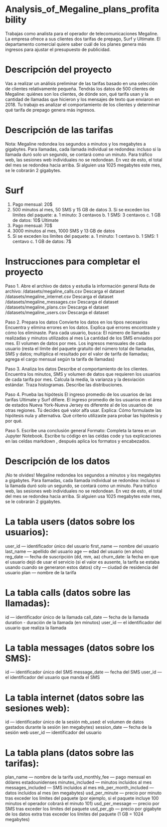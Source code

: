 # Analysis_of_Megaline_plans_profitability
 Trabajas como analista para el operador de telecomunicaciones Megaline. La empresa ofrece a sus clientes dos tarifas de prepago, Surf y Ultimate. El departamento comercial quiere saber cuál de los planes genera más ingresos para ajustar el presupuesto de publicidad.
 

# Descripción del proyecto
Vas a realizar un análisis preliminar de las tarifas basado en una selección de clientes relativamente pequeña. Tendrás los datos de 500 clientes de Megaline: quiénes son los clientes, de dónde son, qué tarifa usan y la cantidad de llamadas que hicieron y los mensajes de texto que enviaron en 2018. Tu trabajo es analizar el comportamiento de los clientes y determinar qué tarifa de prepago genera más ingresos.

# Descripción de las tarifas
Nota: Megaline redondea los segundos a minutos y los megabytes a gigabytes. Para llamadas, cada llamada individual se redondea: incluso si la llamada duró solo un segundo, se contará como un minuto. Para tráfico web, las sesiones web individuales no se redondean. En vez de esto, el total del mes se redondea hacia arriba. Si alguien usa 1025 megabytes este mes, se le cobrarán 2 gigabytes.

# Surf
1. Pago mensual: 20$
2. 500 minutos al mes, 50 SMS y 15 GB de datos 3. Si se exceden los límites del paquete:
a. 1 minuto: 3 centavos b. 1 SMS: 3 centavos c. 1 GB de datos: 10$
Ultimate
1. Pago mensual: 70$
2. 3000 minutos al mes, 1000 SMS y 13 GB de datos
3. Si se exceden los límites del paquete: a. 1 minuto: 1 centavo
b. 1 SMS: 1 centavo
c. 1 GB de datos: 7$

# Instrucciones para completar el proyecto
Paso 1. Abre el archivo de datos y estudia la información general Ruta de archivo:
/datasets/megaline_calls.csv Descarga el dataset /datasets/megaline_internet.csv Descarga el dataset /datasets/megaline_messages.csv Descarga el dataset /datasets/megaline_plans.csv Descarga el dataset /datasets/megaline_users.csv Descarga el dataset

Paso 2. Prepara los datos
Convierte los datos en los tipos necesarios Encuentra y elimina errores en los datos.
Explica qué errores encontraste y cómo los eliminaste. Para cada usuario, busca:
El número de llamadas realizadas y minutos utilizados al mes La cantidad de los SMS enviados por mes.
El volumen de datos por mes.
Los ingresos mensuales de cada usuario (resta el límite del paquete gratuito del número total de llamadas, SMS y datos; multiplica el resultado por el valor de tarifa de llamadas; agrega el cargo mensual según ta tarifa de llamadas)

Paso 3. Analiza los datos
Describe el comportamiento de los clientes. Encuentra los minutos, SMS y volumen de datos que requieren los usuarios de cada tarifa por mes. Calcula la media, la varianza y la desviación estándar. Traza histogramas. Describe las distribuciones.

Paso 4. Prueba las hipótesis
El ingreso promedio de los usuarios de las tarifas Ultimate y Surf difiere.
El ingreso promedio de los usuarios en el área de estados Nueva York-Nueva Jersey es diferente al de los usuarios de otras regiones.
Tú decides qué valor alfa usar. Explica:
Cómo formulaste las hipótesis nula y alternativa.
Qué criterio utilizaste para probar las hipótesis y por qué.

Paso 5. Escribe una conclusión general
Formato: Completa la tarea en un Jupyter Notebook. Escribe tu código en las celdas code y tus explicaciones en las celdas markdown , después aplica los formatos y encabezados.

# Descripción de los datos
¡No te olvides! Megaline redondea los segundos a minutos y los megabytes a gigabytes.
Para llamadas, cada llamada individual se redondea: incluso si la llamada duró solo un segundo, se contará como un minuto. Para tráfico web, las sesiones web individuales no se redondean. En vez de esto, el total del mes se redondea hacia arriba. Si alguien usa 1025 megabytes este mes, se le cobrarán 2 gigabytes.

# La tabla users (datos sobre los usuarios):
user_id — identificador único del usuario first_name — nombre del usuario last_name — apellido del usuario
age — edad del usuario (en años)
reg_date — fecha de suscripción (dd, mm, aa)
churn_date: la fecha en que el usuario dejó de usar el servicio (si el valor es ausente, la tarifa se estaba usando cuando se generaron estos datos)
city — ciudad de residencia del usuario
plan — nombre de la tarifa

# La tabla calls (datos sobre las llamadas):
id — identificador único de la llamada
call_date — fecha de la llamada
duration - duración de la llamada (en minutos)
user_id — el identificador del usuario que realiza la llamada

# La tabla messages (datos sobre los SMS):
id — identificador único del SMS
message_date — fecha del SMS
user_id — el identificador del usuario que manda el SMS

# La tabla internet (datos sobre las sesiones web):
id — identificador único de la sesión
mb_used: el volumen de datos gastados durante la sesión (en megabytes) session_date — fecha de la sesión web
user_id — identificador del usuario

# La tabla plans (datos sobre las tarifas):
plan_name — nombre de la tarifa
usd_monthly_fee — pago mensual en dólares estadounidenses
minutes_included — minutos incluidos al mes
messages_included — SMS incluidos al mes
mb_per_month_included — datos incluidos al mes (en megabytes)
usd_per_minute — precio por minuto tras exceder los límites del paquete (por ejemplo, si el paquete incluye 100 minutos el operador cobrará el minuto 101)
usd_per_message — precio por SMS tras exceder los límites del paquete
usd_per_gb — precio por gigabyte de los datos extra tras exceder los límites del paquete (1 GB = 1024 megabytes)
